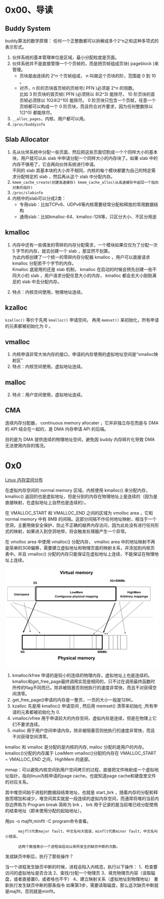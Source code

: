 # 0x00、导读

## Buddy System

buddy算法的数学原理：
任何一个正整数都可以拆解成多个2^n之和这种多项式的表示形式。

1. 伙伴系统的基本管理单位是区域，最小分配粒度是页面。
2. 伙伴系统并不是直接管理一个个页帧的，而是把页帧组成页块( pageblock )来管理。
    - 页块是由连续的 2^n 个页帧组成， n 叫做这个页块的阶，范围是 0 到 10 。
    - 对齐，n 阶的页块首页帧的页帧号( PFN )必须是 2^n 的倍数。  
        比如 3 阶页块的首页帧( PFN )必须除以 8(2^3) 能除尽， 10 阶页块的首页帧必须除以 1024(2^10) 能除尽。 0 阶页块只包含一个页帧，任意一个页帧都可以构成一个 0 阶页块，而且符合对齐要求，因为任何整数除以 1(2^0) 都能除尽。
3. `__alloc_pages`，内核、用户都可以用。
4. `/proc/buddyinfo`

## Slab Allocator

1. 先从伙伴系统中分配一些页面，然后把这些页面切割成一个个同样大小的基本块，用户就可以从 slab 中申请分配一个同样大小的内存块了。如果 slab 中的内存不够用了，它会再向伙伴系统进行申请。  
不同的 slab 其基本块的大小并不相同，内核的每个模块都要为自己的特定需求分配特定的 slab ，然后再从这个 slab 中分配内存。
2. `kmem_cache_create(创建高速缓存) kmem_cache_alloc(从高速缓存中返回一个指向对象的指针)`
3. `/proc/slabinfo`
4. 内核中的slab可以分成2类：
    - 专用slab：比如TCPv6、UDPv6等内核需要经常分配和释放的常用数据结构
    - 通用slab：比如kmalloc-64、kmalloc-128等，只区分大小、不区分用途

## kmalloc

1. 内存中还有一些偶发的零碎的内存分配需求，一个模块如果仅仅为了分配一次 5 字节的内存，就去创建一个 slab ，那显然不划算。  
为此内核创建了一个统一的零碎内存分配器 kmalloc ，用户可以直接请求 kmalloc 分配若干个字节的内存。  
Kmalloc 底层用的还是 slab 机制， kmalloc 在启动的时候会预先创建一些不同大小的 slab ，用户请求分配任意大小的内存， kmalloc 都会去大小刚刚满足的 slab 中去分配内存。

2. 特点：内核空间使用，物理地址连续。

## kzalloc

`kzalloc()` 等价于先用 `kmalloc()` 申请空间， 再用 `memset()` 来初始化，所有申请的元素都被初始化为 0 。

## vmalloc

1. 内核申请非常大块内存的接口，申请的内存使用的虚拟地址空间是“vmalloc映射区”
2. 特点：内核空间使用，虚拟地址连续。

## malloc

2. 特点：用户空间使用，虚拟地址连续。

## CMA

连续内存分配器， continuous memory allocater ，它并非独立存在而是与 DMA 的 API 结合在一起的，是 DMA 内存申请 API 的后端。

目的是为 DMA 提供连续的物理地址空间，避免因 buddy 内存碎片化导致 DMA 无法使用内存的情况。

# 0x0

[Linux 内存空间分布](./Linux%20%E5%86%85%E5%AD%98%E7%A9%BA%E9%97%B4%E5%88%86%E5%B8%83.md)

在虚拟内存空间的 normal memory 区域，内核使用 kmalloc() 来分配内存， kmalloc() 返回的也是虚拟地址，但是分到的内存在物理地址上是连续的（因为是直接映射，在虚拟地址上自然也是连续的）。

在 VMALLOC_START 和 VMALLOC_END 之间的区域为 vmolloc area ，它和 normal memory 中有 8MB 的间隔。这部分间隔不作任何地址映射，相当于一个空洞，主要用做安全保护，防止不正确的越界内存访问，因为此处没有进行任何形式的映射，如果进入到空洞地带，将会触发处理器产生一个异常。

在 vmolloc area 中使用 vmalloc() 分配内存， vmalloc area 中的地址映射不再是简单的3GB偏移，需要建立虚拟地址和物理页面的映射关系，并添加到内核页表中。并且 vmalloc() 分配的内存只能保证在虚拟地址上连续，不能保证在物理地址上连续。


![1](../../pic/linux/memory/kernel-virtmem-map.png)


1. kmalloc/kfree 申请的是较小的连续的物理内存，虚拟地址上也是连续的。kmalloc和get_free_page最终调用实现是相同的，只不过在调用最终函数时所传的flag不同而已。除非被阻塞否则他执行的速度非常快，而且不对获得空间清零。
2. get_free_page()申请的内存是一整页，一页的大小一般是128K。
3. kzalloc 先是用 kmalloc() 申请空间 , 然后用 memset() 清零来初始化 ,所有申请的元素都被初始化为 0.
4. vmalloc/vfree 用于申请较大的内存空间，虚拟内存是连续，但是在物理上它们不要求连续。
5. malloc 用于用户空间申请内存。除非被阻塞否则他执行的速度非常快，而且不对获得空间清零。

kmalloc 和 vmalloc 是分配的是内核的内存, malloc 分配的是用户的内存。
kmalloc()分配的内存属于 LowMem
vmalloc()分配的内存在 VMALLOC_START ~ VMALLOC_END 之间，HighMem 的底部。

mmap：可以避免内核空间到用户空间拷贝的过程，直接把文件映射成一个虚拟地址指针，指向linux内核申请的page cache。也就知道page cache和硬盘里文件的对应关系。

其中堆空间始于进程的数据段结束地址，也就是 start_brk ，随着内存的分配和释放而增加和减少，堆空间其实就是一段连续的虚拟内存空间，而通常将堆的当前内存边界称为 Program break 简称为 brk ， brk 用于记录的是当前堆已经分配使用的结束地址（即未使用分配的起始地址）。


用ps -o majflt,minflt -C program命令查看。

          majflt代表major fault，中文名叫大错误，minflt代表minor fault，中文名叫小错误。

          这两个数值表示一个进程自启动以来所发生的缺页中断的次数。

发成缺页中断后，执行了那些操作？

当一个进程发生缺页中断的时候，进程会陷入内核态，执行以下操作： 
1、检查要访问的虚拟地址是否合法 
2、查找/分配一个物理页 
3、填充物理页内容（读取磁盘，或者直接置0，或者啥也不干） 
4、建立映射关系（虚拟地址到物理地址） 
重新执行发生缺页中断的那条指令 
如果第3步，需要读取磁盘，那么这次缺页中断就是majflt，否则就是minflt。 